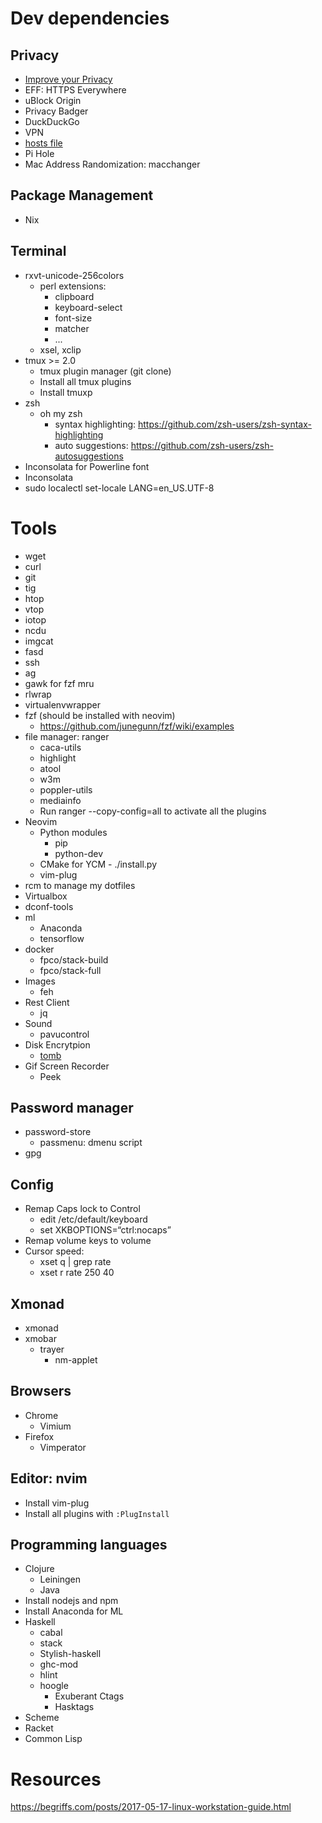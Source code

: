 # Dev dependencies

## Privacy

* [Improve your Privacy](https://iotdarwinaward.com/post/improve-your-privacy-in-age-of-mass-surveillance/)
* EFF: HTTPS Everywhere
* uBlock Origin
* Privacy Badger
* DuckDuckGo
* VPN
* [hosts file](https://github.com/StevenBlack/hosts)
* Pi Hole
* Mac Address Randomization: macchanger


## Package Management

* Nix

## Terminal

* rxvt-unicode-256colors
  * perl extensions:
    * clipboard
    * keyboard-select
    * font-size
    * matcher
    * ...
  * xsel, xclip
* tmux >= 2.0
  * tmux plugin manager (git clone)
  * Install all tmux plugins
  * Install tmuxp
* zsh
  * oh my zsh
    * syntax highlighting: https://github.com/zsh-users/zsh-syntax-highlighting
    * auto suggestions: https://github.com/zsh-users/zsh-autosuggestions
* Inconsolata for Powerline font
* Inconsolata
* sudo localectl set-locale LANG=en_US.UTF-8

# Tools

* wget
* curl
* git
* tig
* htop
* vtop
* iotop
* ncdu
* imgcat
* fasd
* ssh
* ag
* gawk for fzf mru
* rlwrap
* virtualenvwrapper
* fzf (should be installed with neovim)
  * https://github.com/junegunn/fzf/wiki/examples
* file manager: ranger
  * caca-utils
  * highlight
  * atool
  * w3m
  * poppler-utils
  * mediainfo
  * Run ranger --copy-config=all to activate all the plugins
* Neovim
  * Python modules
    * pip
    * python-dev
  * CMake for YCM - ./install.py
  * vim-plug
* rcm to manage my dotfiles
* Virtualbox
* dconf-tools
* ml
  * Anaconda
  * tensorflow
* docker
  * fpco/stack-build
  * fpco/stack-full
* Images
  * feh
* Rest Client
  * jq
* Sound
  * pavucontrol
* Disk Encrytpion
  * [tomb](https://github.com/dyne/Tomb/blob/master/INSTALL.md)
* Gif Screen Recorder
  * Peek

## Password manager

* password-store
  * passmenu: dmenu script
* gpg

## Config

* Remap Caps lock to Control
  * edit /etc/default/keyboard
  * set XKBOPTIONS=“ctrl:nocaps”
* Remap volume keys to volume
* Cursor speed:
  * xset q | grep rate
  * xset r rate 250 40

## Xmonad

* xmonad
* xmobar
  * trayer
    * nm-applet

## Browsers

* Chrome
  * Vimium
* Firefox
  * Vimperator

## Editor: nvim

* Install vim-plug
* Install all plugins with `:PlugInstall`

## Programming languages

* Clojure
  * Leiningen
  * Java
* Install nodejs and npm
* Install Anaconda for ML
* Haskell
  * cabal
  * stack
  * Stylish-haskell
  * ghc-mod
  * hlint
  * hoogle
    * Exuberant Ctags
    * Hasktags
* Scheme
* Racket
* Common Lisp

# Resources

https://begriffs.com/posts/2017-05-17-linux-workstation-guide.html
